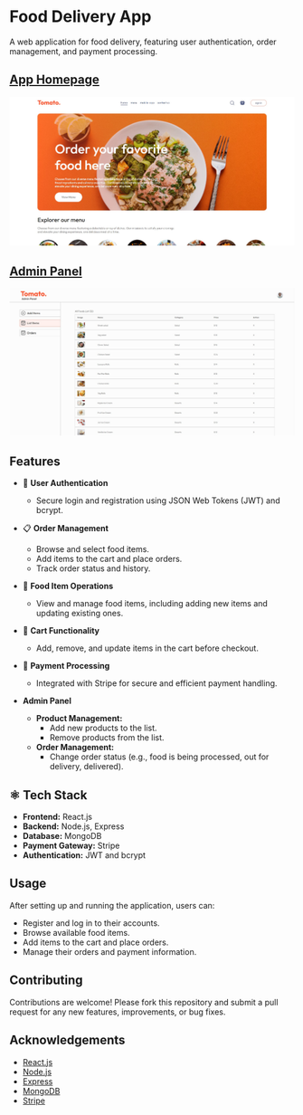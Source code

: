 # Food Delivery App

A web application for food delivery, featuring user authentication, order management, and payment processing.

## [App Homepage](https://food-del-frontend-vc8l.onrender.com/) 

![App Screenshot](https://github.com/FarisDnial/Food-del/blob/3c58218e699aba9f04ae239fa3ee10c2f18afbc4/foodDel-homepage.jpg)

## [Admin Panel](https://food-del-admin-50nr.onrender.com/list) 

![App Screenshot](https://github.com/FarisDnial/Food-del/blob/3c58218e699aba9f04ae239fa3ee10c2f18afbc4/foodDel-%20adminPanel.jpg)

## Features

- 🔐 **User Authentication**
  - Secure login and registration using JSON Web Tokens (JWT) and bcrypt.
  
- 📋 **Order Management**
  - Browse and select food items.
  - Add items to the cart and place orders.
  - Track order status and history.

- 🍲 **Food Item Operations**
  - View and manage food items, including adding new items and updating existing ones.

- 🛒 **Cart Functionality**
  - Add, remove, and update items in the cart before checkout.

- 🧾 **Payment Processing**
  - Integrated with Stripe for secure and efficient payment handling.

- **Admin Panel**
  - **Product Management:**
    - Add new products to the list.
    - Remove products from the list.
  - **Order Management:**
    - Change order status (e.g., food is being processed, out for delivery, delivered).

## ⚛️ Tech Stack

- **Frontend:** React.js
- **Backend:** Node.js, Express
- **Database:** MongoDB
- **Payment Gateway:** Stripe
- **Authentication:** JWT and bcrypt

## Usage

After setting up and running the application, users can:

- Register and log in to their accounts.
- Browse available food items.
- Add items to the cart and place orders.
- Manage their orders and payment information.

## Contributing

Contributions are welcome! Please fork this repository and submit a pull request for any new features, improvements, or bug fixes.

## Acknowledgements

- [React.js](https://reactjs.org/)
- [Node.js](https://nodejs.org/)
- [Express](https://expressjs.com/)
- [MongoDB](https://www.mongodb.com/)
- [Stripe](https://stripe.com/)

